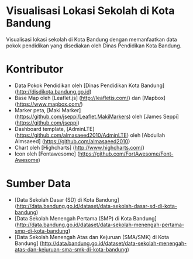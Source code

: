 # Visualisasi Lokasi Sekolah di Kota Bandung
Visualisasi lokasi sekolah di Kota Bandung dengan memanfaatkan data pokok pendidikan yang disediakan oleh Dinas Pendidikan Kota Bandung.

# Kontributor
- Data Pokok Pendidikan oleh [Dinas Pendidikan Kota Bandung] (http://disdikota.bandung.go.id)
- Base Map oleh [Leaflet.js] (http://leafletjs.com/) dan [Mapbox] (https://www.mapbox.com/)
- Marker peta, [Maki Marker] (https://github.com/jseppi/Leaflet.MakiMarkers) oleh [James Seppi] (https://github.com/jseppi)
- Dashboard template, [AdminLTE] (https://github.com/almasaeed2010/AdminLTE) oleh [Abdullah Almsaeed] (https://github.com/almasaeed2010)
- Chart oleh [Highcharts] (http://www.highcharts.com/)
- Icon oleh [Fontawesome] (https://github.com/FortAwesome/Font-Awesome)

# Sumber Data
- [Data Sekolah Dasar (SD) di Kota Bandung] (http://data.bandung.go.id/dataset/data-sekolah-dasar-sd-di-kota-bandung)
- [Data Sekolah Menengah Pertama (SMP) di Kota Bandung] (http://data.bandung.go.id/dataset/data-sekolah-menengah-pertama-smp-di-kota-bandung)
- [Data Sekolah Menengah Atas dan Kejuruan (SMA/SMK) di Kota Bandung] (http://data.bandung.go.id/dataset/data-sekolah-menengah-atas-dan-kejuruan-sma-smk-di-kota-bandung)